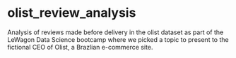 # olist_review_analysis
 Analysis of reviews made before delivery in the olist dataset as part of the LeWagon Data Science bootcamp where we picked a topic to present to the fictional CEO of Olist, a Brazlian e-commerce site.
